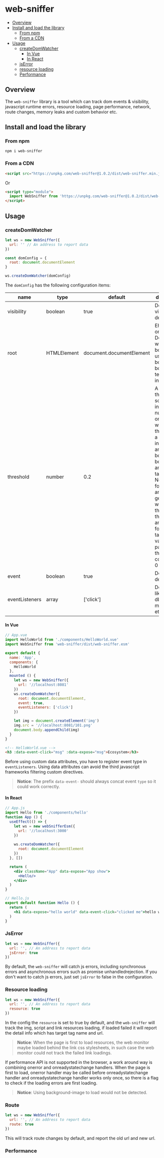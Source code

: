 # web-sniffer

- [Overview](#overview)
- [Install and load the library](#install-and-load-the-library)
  - [From npm](#from-npm)
  - [From a CDN](#from-a-cdn)
- [Usage](#usage)
  - [createDomWatcher](#createdomwatcher)
    - [In Vue](#in-vue)
    - [In React]()
  - [jsError](#jserror)
  - [resource loading](#resource-loading)
  - [Performance](#performance)

## Overview

The `web-sniffer` library is a tool which can track dom events & visibility, javascript runtime errors, resource loading, 
page performance, network, route changes, memory leaks and custom behavior etc.

## Install and load the library
### From npm

```shell
npm i web-sniffer
```

### From a CDN

```html
<script src="https://unpkg.com/web-sniffer@1.0.2/dist/web-sniffer.min.js"></script>
```

Or

```html
<script type="module">
  import WebSniffer from 'https://unpkg.com/web-sniffer@1.0.2/dist/web-sniffer.esm.js'
</script>
```
## Usage

### createDomWatcher

```js
let ws = new WebSniffer({
  url: '' // An address to report data
})

const domConfig = {
  root: document.documentElement
}

ws.createDomWatcher(domConfig)
```

The `domConfig` has the following configuration items:

| name | type | default | description |
| ---- | ----- | ------ | ----------- |
| visibility | boolean | true | Dom visibility detection |
| root | HTMLElement | document.documentElement | Ehe Element or Document whose bounds are used as the bounding box when testing for intersection. |
| threshold | number | 0.2 | A list of thresholds, sorted in increasing numeric order, where each threshold is a ratio of intersection area to bounding box area of an observed target. Notifications for a target are generated when any of the thresholds are crossed for that target. If no value was passed to the constructor, 0 is used. |
| event | boolean | true | Dom event detection |
| eventListeners | array | ['click'] | Dom events like click, dbclick, mouseenter etc. |

#### In Vue

```js
// App.vue
import HelloWorld from './components/HelloWorld.vue'
import WebSniffer from 'web-sniffer/dist/web-sniffer.esm'

export default {
  name: 'App',
  components: {
    HelloWorld
  },
  mounted () {
    let ws = new WebSniffer({
      url: '//localhost:8081'
    })
    ws.createDomWatcher({
      root: document.documentElement,
      event: true,
      eventListeners: ['click']
    })

    let img = document.createElement('img')
    img.src = '//localhost:8081/101.png'
    document.body.appendChild(img)
  }
}
```

```html
<!-- HelloWorld.vue -->
<h3 :data-event-click="msg" :data-expose="msg">Ecosystem</h3>
```

Before using custom data attributes, you have to register event type in `eventListeners`. Using data attributes can avoid the third javascript frameworks filtering custom directives.

> **Notice**: The prefix `data-event-` should always concat event `type` so it could work correctly.

#### In React

```jsx
// App.js
import Hello from './components/hello'
function App () {
  useEffect(() => {
    let ws = new webSnifferEsm({
      url: '//localhost:3000'
    })
    
    ws.createDomWatcher({
      root: document.documentElement
    })
  }, [])

  return (
    <div className="App" data-expose="App show">
      <Hello/>
    </div>
  )
}
```

```jsx
// Hello.js
export default function Hello () {
  return (
    <h1 data-expose="hello world" data-event-click="clicked me">hello world</h1>
  )
}
```

### JsError

```js
let ws = new WebSniffer({
  url: '', // An address to report data
  jsError: true
})
```

By default, the `web-sniffer` will catch js errors, including synchronous errors and asynchronous errors such as promise unhandledrejection.
If you don't want to catch js errors, just set `jsError` to false in the configuration.

### Resource loading

```js
let ws = new WebSniffer({
  url: '', // An address to report data
  resource: true
})
```

In the config the `resource` is set to true by default, and the `web-sniffer` will track the img, script and link resources
loading, if loaded failed it will report the detail info which has target tag name and url.

> **Notice**: When the page is first to load resources, the web monitor maybe loaded behind the link css stylesheets, in such case the web monitor could not track the failed link loadings.

If performance API is not supported in the browser, a work around way is combining onerror and onreadystatechange handlers.
When the page is first to load, onerror handler may be called before onreadystatechange handler and onreadystatechange handler  works only once, so there is a flag to check if the loading errors are first loading.

> **Notice**: Using background-image to load would not be detected.

### Route

```js
let ws = new WebSniffer({
  url: '', // An address to report data
  route: true
})
```

This will track route changes by default, and report the old url and new url.

### Performance
